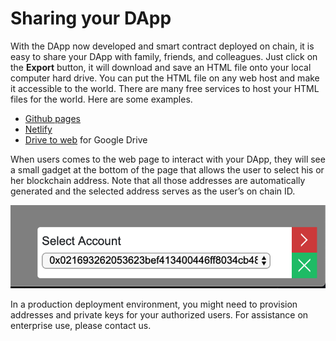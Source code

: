 # Sharing your DApp

With the DApp now developed and smart contract deployed on chain, it is easy to share your DApp with family, friends, and colleagues. Just click on the **Export** button, it will download and save an HTML file onto your local computer hard drive. You can put the HTML file on any web host and make it accessible to the world. There are many free services to host your HTML files for the world. Here are some examples.

* [Github pages](https://pages.github.com)
* [Netlify](https://www.netlify.com/)
* [Drive to web](https://drv.tw) for Google Drive

When users comes to the web page to interact with your DApp, they will see a small gadget at the bottom of the page that allows the user to select his or her blockchain address. Note that all those addresses are automatically generated and the selected address serves as the user’s on chain ID.

![Selected a blockchain account from your exported web page](../.gitbook/assets/buidl-share-1.png)

In a production deployment environment, you might need to provision addresses and private keys for your authorized users. For assistance on enterprise use, please contact us.  


